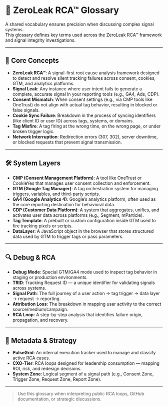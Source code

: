 
# 📘 ZeroLeak RCA™ Glossary

A shared vocabulary ensures precision when discussing complex signal systems.  
This glossary defines key terms used across the ZeroLeak RCA™ framework and signal integrity investigations.

---

## 🧩 Core Concepts

- **ZeroLeak RCA™**: A signal-first root cause analysis framework designed to detect and resolve silent tracking failures across consent, cookies, GTM, and analytics platforms.
- **Signal Leak**: Any instance where user intent fails to generate a complete, accurate signal in your reporting tools (e.g., GA4, Ads, CDP).
- **Consent Mismatch**: When consent settings (e.g., via CMP tools like OneTrust) do not align with actual tag behavior, resulting in blocked or false signals.
- **Cookie Sync Failure**: Breakdown in the process of syncing identifiers (like client ID or user ID) across tags, systems, or domains.
- **Tag Misfire**: A tag firing at the wrong time, on the wrong page, or under broken trigger logic.
- **Network Interruption**: Redirection errors (307, 302), server downtime, or blocked requests that prevent signal transmission.

---

## 🛠️ System Layers

- **CMP (Consent Management Platform)**: A tool like OneTrust or CookieYes that manages user consent collection and enforcement.
- **GTM (Google Tag Manager)**: A tag orchestration system for managing triggers, variables, and third-party scripts.
- **GA4 (Google Analytics 4)**: Google’s analytics platform, often used as the core reporting destination for behavioral data.
- **CDP (Customer Data Platform)**: A system that aggregates, unifies, and activates user data across platforms (e.g., Segment, mParticle).
- **Tag Template**: A prebuilt or custom configuration inside GTM used to fire tracking pixels or scripts.
- **DataLayer**: A JavaScript object in the browser that stores structured data used by GTM to trigger tags or pass parameters.

---

## 🔍 Debug & RCA

- **Debug Mode**: Special GTM/GA4 mode used to inspect tag behavior in staging or production environments.
- **TRID**: Tracking Request ID — a unique identifier for validating signals across systems.
- **Signal Path**: The full journey of a user action → tag trigger → data layer → request → reporting.
- **Attribution Loss**: The breakdown in mapping user activity to the correct source/medium/campaign.
- **RCA Loop**: A step-by-step analysis that identifies failure origin, propagation, and recovery.

---

## 🧠 Metadata & Strategy

- **PulseGrid**: An internal execution tracker used to manage and classify active RCA cases.
- **CXO-Tier**: RCA loops designed for leadership consumption — mapping ROI, risk, and redesign decisions.
- **System Zone**: Logical segment of a signal path (e.g., Consent Zone, Trigger Zone, Request Zone, Report Zone).

---

> Use this glossary when interpreting public RCA loops, GitHub documentation, or strategic discussions.
